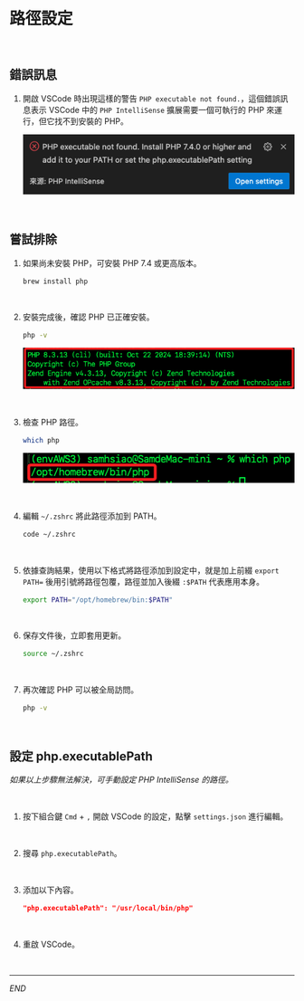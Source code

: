# 路徑設定

<br>

## 錯誤訊息

1. 開啟 VSCode 時出現這樣的警告 `PHP executable not found.`，這個錯誤訊息表示 VSCode 中的 `PHP IntelliSense` 擴展需要一個可執行的 PHP 來運行，但它找不到安裝的 PHP。

    ![](images/img_01.png)

<br>

## 嘗試排除

1. 如果尚未安裝 PHP，可安裝 PHP 7.4 或更高版本。

    ```bash
    brew install php
    ```

<br>

2. 安裝完成後，確認 PHP 已正確安裝。

    ```bash
    php -v
    ```

    ![](images/img_02.png)

<br>

3. 檢查 PHP 路徑。

    ```bash
    which php
    ```

    ![](images/img_03.png)

<br>

4. 編輯 `~/.zshrc` 將此路徑添加到 PATH。

    ```bash
    code ~/.zshrc
    ```

<br>

5. 依據查詢結果，使用以下格式將路徑添加到設定中，就是加上前綴 `export PATH=` 後用引號將路徑包覆，路徑並加入後綴 `:$PATH` 代表應用本身。

    ```bash
    export PATH="/opt/homebrew/bin:$PATH"
    ```

<br>

6. 保存文件後，立即套用更新。

    ```bash
    source ~/.zshrc
    ```

<br>

7. 再次確認 PHP 可以被全局訪問。

    ```bash
    php -v
    ```

<br>

## 設定 php.executablePath

_如果以上步驟無法解決，可手動設定 PHP IntelliSense 的路徑。_

<br>

1. 按下組合鍵 `Cmd` + `,` 開啟 VSCode 的設定，點擊 `settings.json` 進行編輯。

<br>

2. 搜尋 `php.executablePath`。

<br>

3. 添加以下內容。

    ```json
    "php.executablePath": "/usr/local/bin/php"
    ```

<br>

4. 重啟 VSCode。

<br>

___

_END_